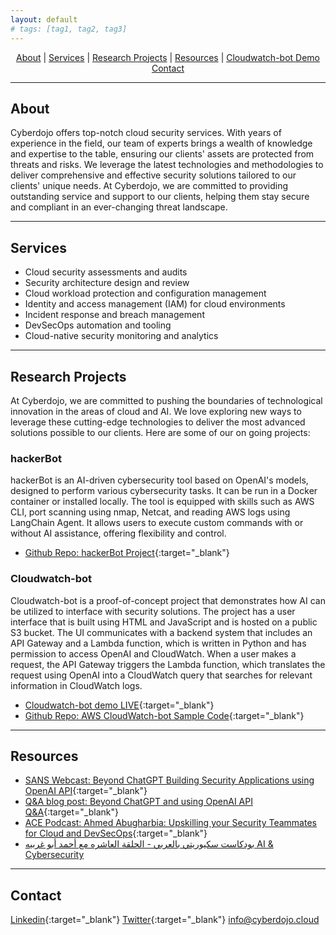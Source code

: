 ```yaml
---
layout: default
# tags: [tag1, tag2, tag3]
---
```

<center>
<A href="#about">About</A> | 
<A href="#services">Services</A> | 
<A href="#research-projects">Research Projects</A> | 
<A href="#resources">Resources</A> | 
<A href="#cloudwatch-bot-demo">Cloudwatch-bot Demo</A>
<A href="#contact">Contact</A>
</center>

---

## <a id="about"></a>About

Cyberdojo offers top-notch cloud security services. With years of experience in the field, our team of experts brings a wealth of knowledge and expertise to the table, ensuring our clients' assets are protected from threats and risks. We leverage the latest technologies and methodologies to deliver comprehensive and effective security solutions tailored to our clients' unique needs. At Cyberdojo, we are committed to providing outstanding service and support to our clients, helping them stay secure and compliant in an ever-changing threat landscape.

---
## <a id="services"></a>Services

- Cloud security assessments and audits
- Security architecture design and review
- Cloud workload protection and configuration management
- Identity and access management (IAM) for cloud environments
- Incident response and breach management
- DevSecOps automation and tooling
- Cloud-native security monitoring and analytics

---

## <a id="research-projects"></a>Research Projects
At Cyberdojo, we are committed to pushing the boundaries of technological innovation in the areas of cloud and AI. We love exploring new ways to leverage these cutting-edge technologies to deliver the most advanced solutions possible to our clients. Here are some of our on going projects:

### hackerBot
hackerBot is an AI-driven cybersecurity tool based on OpenAI's models, designed to perform various cybersecurity tasks. It can be run in a Docker container or installed locally. The tool is equipped with skills such as AWS CLI, port scanning using nmap, Netcat, and reading AWS logs using LangChain Agent. It allows users to execute custom commands with or without AI assistance, offering flexibility and control.

- [Github Repo: hackerBot Project](https://github.com/Ahmed-AG/hackerbot){:target="_blank"}
  
### Cloudwatch-bot
Cloudwatch-bot is a proof-of-concept project that demonstrates how AI can be utilized to interface with security solutions. The project has a user interface that is built using HTML and JavaScript and is hosted on a public S3 bucket. The UI communicates with a backend system that includes an API Gateway and a Lambda function, which is written in Python and has permission to access OpenAI and CloudWatch. When a user makes a request, the API Gateway triggers the Lambda function, which translates the request using OpenAI into a CloudWatch query that searches for relevant information in CloudWatch logs. 

- <a id="cloudwatch-bot-demo"></a>[Cloudwatch-bot demo LIVE](cloudwatchbot-live.html){:target="_blank"}
- [Github Repo: AWS CloudWatch-bot Sample Code](https://github.com/Ahmed-AG/Cloudwatch-bot){:target="_blank"}

---

## <a id="resources"></a>Resources

- [SANS Webcast: Beyond ChatGPT Building Security Applications using OpenAI API](https://www.youtube.com/watch?v=Dcj2bLrgemw){:target="_blank"}
- [Q&A blog post: Beyond ChatGPT and using OpenAI API Q&A](https://www.sans.org/blog/how-to-build-ai-powered-cybersecurity-applications/){:target="_blank"}
- [ACE Podcast: Ahmed Abugharbia: Upskilling your Security Teammates for Cloud and DevSecOps](https://www.sans.org/podcasts/cloud-ace/ahmed-abugharbia-upskilling-your-security-teammates-for-cloud-and-devsecops-10/){:target="_blank"}
- [بودكاست سكيوريتي بالعربي - الحلقة العاشره مع أحمد أبو غربيه AI & Cybersecurity ](https://open.spotify.com/show/4SEZywCqLqOInZtVy2kqHY)

---

## <a id="contact"></a>Contact
[Linkedin](https://www.linkedin.com/in/ahmadabugharbieh/){:target="_blank"}
[Twitter](https://twitter.com/aagsec){:target="_blank"}
info@cyberdojo.cloud
